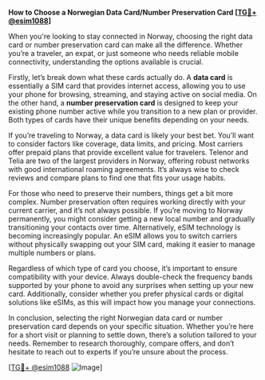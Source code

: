 **How to Choose a Norwegian Data Card/Number Preservation Card [[TG💪+ @esim1088](https://t.me/s/esim1088)]**

When you're looking to stay connected in Norway, choosing the right data card or number preservation card can make all the difference. Whether you’re a traveler, an expat, or just someone who needs reliable mobile connectivity, understanding the options available is crucial.

Firstly, let’s break down what these cards actually do. A **data card** is essentially a SIM card that provides internet access, allowing you to use your phone for browsing, streaming, and staying active on social media. On the other hand, a **number preservation card** is designed to keep your existing phone number active while you transition to a new plan or provider. Both types of cards have their unique benefits depending on your needs.

If you’re traveling to Norway, a data card is likely your best bet. You’ll want to consider factors like coverage, data limits, and pricing. Most carriers offer prepaid plans that provide excellent value for travelers. Telenor and Telia are two of the largest providers in Norway, offering robust networks with good international roaming agreements. It’s always wise to check reviews and compare plans to find one that fits your usage habits.

For those who need to preserve their numbers, things get a bit more complex. Number preservation often requires working directly with your current carrier, and it’s not always possible. If you’re moving to Norway permanently, you might consider getting a new local number and gradually transitioning your contacts over time. Alternatively, eSIM technology is becoming increasingly popular. An eSIM allows you to switch carriers without physically swapping out your SIM card, making it easier to manage multiple numbers or plans.

Regardless of which type of card you choose, it’s important to ensure compatibility with your device. Always double-check the frequency bands supported by your phone to avoid any surprises when setting up your new card. Additionally, consider whether you prefer physical cards or digital solutions like eSIMs, as this will impact how you manage your connections.

In conclusion, selecting the right Norwegian data card or number preservation card depends on your specific situation. Whether you’re here for a short visit or planning to settle down, there’s a solution tailored to your needs. Remember to research thoroughly, compare offers, and don’t hesitate to reach out to experts if you’re unsure about the process. 

[[TG💪+ @esim1088](https://t.me/s/esim1088) ![Image](https://i.postimg.cc/Y0z9fWf4/image.png)]